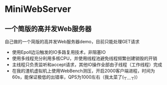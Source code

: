 # MiniWebServer
## 一个简版的高并发Web服务器

自己做的一个简版的高并发Web服务器demo，目前只能处理GET请求
- 使用Epoll边沿触发的IO多路复用技术，非阻塞IO
- 使用多线程充分利用多核CPU，并使用线程池避免线程频繁创建销毁的开销
- 主线程只负责监听和accept请求，其他IO操作全部由子线程（工作线程）完成
- 在我的渣机虚拟机上使用WebBench测压，开启2000客户端进程，时间为60s，能保证极低的出错率，QPS为1000左右（我太菜了(┬＿┬)）